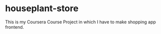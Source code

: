 # houseplant-store
This is my Coursera Course Project in which I have to make shopping app frontend.
